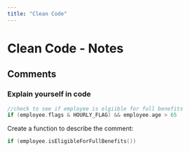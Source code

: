 ```yaml
---
title: "Clean Code"
---
```

# Clean Code - Notes
## Comments
### Explain yourself in code
```go
//check to see if employee is elgiible for full benefits
if (employee.flags & HOURLY_FLAG) && employee.age > 65
```
Create a function to describe the comment:
```go
if (employee.isEligibleForFullBenefits())
```
